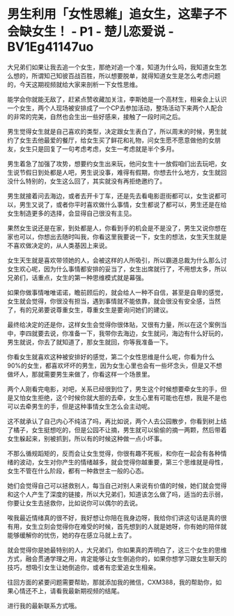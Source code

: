# 男生利用「女性思維」追女生，这辈子不会缺女生！ - P1 - 楚儿恋爱说 - BV1Eg41147uo

大兄弟们如果让我去追一个女生，那绝对追一个准，知道为什么吗，我知道女生怎么想的，所谓知己知彼百战百胜，所以想要脱单，就得知道女生是怎么考虑问题的，今天这期视频就给大家来剖析一下女性思维。

能学会你就能无敌了，赶紧点赞收藏加关注，李斯她是一个高材生，相亲会上认识一个女生，两个人现场被安排成了一个CP去参加活动，整场活动下来两个人配合的非常的完美，自然也会生出一些好感来，接触了一段时间之后。

男生觉得女生就是自己喜欢的类型，决定跟女生表白了，所以周末的时候，男生就约了女生去他最爱的餐厅，给女生买了鲜花和礼物，问女生愿不愿意做他的女朋友，女生只是回复了一句考虑考虑，女生一考虑就是半个多月。

男生着急了加强了攻势，想要约女生出来玩，他问女生十一放假咱们出去玩吧，女生说节假日到处都是人吧，男生说没事，难得有假期，你想去什么地方，女生就回没什么特别的，女生这么回了，其实就没有再拒绝邀约了。

男生就接着问去海边，或者去开卡丁车，还是先去看电影逛街都可以，女生说都可以，男生又说了，或者你平时喜欢做什么事情，女生都说了都可以，男生还是在给女生制造更多的选择，会显得自己很没有主见。

果然女生说还是在家，到处都是人，你看到手的机会是不是没了，男生又说你想在家也可以，你想出去随时叫我，你看这里我要说一下，女生的想法，女生天生就是不喜欢做决定的，从人类基因上来说。

女生天生就是喜欢带领她的人，会被这样的人所吸引，所以霸道总裁为什么那么讨女生欢心呢，因为什么事情都安排的妥当了，女生出席就行了，不用想太多，所以兄弟们，话重点，女生的第一种思维模式就是幕强。

如果你做事情唯唯诺诺，瞻前顾后的，就会给人一种不自信，甚至是自卑的感觉，女生就会觉得，你很没有担当，遇到事情就不能依靠，就会很没有安全感，当然了，有的兄弟要说尊重女生，尊重女生是要询问她们的建议。

最终给决定的还是你，这样女生会觉得你很体贴，又很有力量，所以在这个案例当中，李四就要去说，你准备一下，我带你去海边，女生就问，海边有什么好玩的，男生就说，你去了就知道了，那女生就回，你等我准备一下。

你看女生就喜欢这种被安排好的感觉，第二个女性思维是什么呢，你看为什么90%的女生，都喜欢坏坏的男生，因为女生心里也会有一些坏念头，但是又不想做坏人，那就需要男生来做了，你看这样一个场景里。

两个人刚看完电影，对吧，关系已经很到位了，男生这个时候想要牵女生的手，但是又怕女生拒绝，这个时候你就大胆的去牵，女生心里有可能也在想，我是不是也可以去牵男生的手，但是这种事情女生怎么会主动呢。

这不就承认了自己内心不纯洁了吗，再比如说，两个人去公园散步，你看到树上结了橘子，女生挺想吃的，但是公园不让摘，男生就可以偷偷的摘一两颗，然后带着女生躲起来，别被抓到，所以有的时候这种做一点小坏事。

不那么循规蹈矩的，反而会让女生觉得，你很有趣不死板，和你在一起会有各种情绪的波动，女生对你产生的情绪越多，就会觉得你越重要，第三个思维就是母性，女生不管在什么阶段，都有一种救世主一般的心态。

她们会觉得自己可以拯救别人，每当自己对别人来说有价值的时候，她们就会觉得和这个人产生了深度的链接，所以大兄弟们，知道该怎么做了吗，适当的去示弱，你要让女生去拯救你，比如说你可以偶尔的去说。

唉我最近情绪真的很不好，我好想让你陪在我身边呀，我给你们讲这句话是真的很有用，女生立刻会觉得你在难受的时候，首先想到的人就是她呀，你有她的陪伴就能够缓解你的忧伤，她的存在感立马就上去了。

就会觉得你是她最特别的人，大兄弟们，你如果真的弄明白了，这三个女生的思维方式，融会贯通学理之用，肯定能够让女生倒追你的，如果你想学习跟女生聊天的技巧，想吸引女生让她倒追你，或者有恋爱追女生相亲。

往回方面的紧要问题需要帮助，那就添加我的微信，CXM388，我的帮助你，如果心情还不上，请看我最新期视频的结尾。

进行我的最新联系方式哦。